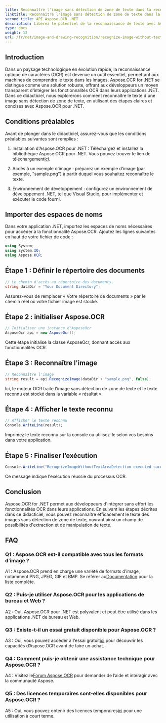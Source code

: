 ```yaml
---
title: Reconnaître l'image sans détection de zone de texte dans la reconnaissance d'image OCR
linktitle: Reconnaître l'image sans détection de zone de texte dans la reconnaissance d'image OCR
second_title: API Aspose.OCR .NET
description: Libérez le potentiel de la reconnaissance de texte avec Aspose.OCR pour .NET. Reconnaissez le texte des images sans effort.
type: docs
weight: 13
url: /fr/net/image-and-drawing-recognition/recognize-image-without-text-area-detection/
---
```

## Introduction

Dans un paysage technologique en évolution rapide, la reconnaissance optique de caractères (OCR) est devenue un outil essentiel, permettant aux machines de comprendre le texte dans les images. Aspose.OCR for .NET se distingue comme une solution robuste, offrant aux développeurs un moyen transparent d'intégrer les fonctionnalités OCR dans leurs applications .NET. Dans ce didacticiel, nous explorerons comment reconnaître le texte d'une image sans détection de zone de texte, en utilisant des étapes claires et concises avec Aspose.OCR pour .NET.

## Conditions préalables

Avant de plonger dans le didacticiel, assurez-vous que les conditions préalables suivantes sont remplies :

1.  Installation d'Aspose.OCR pour .NET : Téléchargez et installez la bibliothèque Aspose.OCR pour .NET. Vous pouvez trouver le lien de téléchargement[ici](https://releases.aspose.com/ocr/net/).

2. Accès à un exemple d'image : préparez un exemple d'image (par exemple, "sample.png") à partir duquel vous souhaitez reconnaître le texte.

3. Environnement de développement : configurez un environnement de développement .NET, tel que Visual Studio, pour implémenter et exécuter le code fourni.

## Importer des espaces de noms

Dans votre application .NET, importez les espaces de noms nécessaires pour accéder à la fonctionnalité Aspose.OCR. Ajoutez les lignes suivantes en haut de votre fichier de code :

```csharp
using System;
using System.IO;
using Aspose.OCR;
```

## Étape 1 : Définir le répertoire des documents

```csharp
// Le chemin d'accès au répertoire des documents.
string dataDir = "Your Document Directory";
```

Assurez-vous de remplacer « Votre répertoire de documents » par le chemin réel où votre fichier image est stocké.

## Étape 2 : initialiser Aspose.OCR

```csharp
// Initialiser une instance d'AsposeOcr
AsposeOcr api = new AsposeOcr();
```

Cette étape initialise la classe AsposeOcr, donnant accès aux fonctionnalités OCR.

## Étape 3 : Reconnaître l'image

```csharp
// Reconnaître l'image
string result = api.RecognizeImage(dataDir + "sample.png", false);
```

Ici, le moteur OCR traite l'image sans détection de zone de texte et le texte reconnu est stocké dans la variable « résultat ».

## Étape 4 : Afficher le texte reconnu

```csharp
// Afficher le texte reconnu
Console.WriteLine(result);
```

Imprimez le texte reconnu sur la console ou utilisez-le selon vos besoins dans votre application.

## Étape 5 : Finaliser l’exécution

```csharp
Console.WriteLine("RecognizeImageWithoutTextAreaDetection executed successfully");
```

Ce message indique l'exécution réussie du processus OCR.

## Conclusion

Aspose.OCR for .NET permet aux développeurs d'intégrer sans effort les fonctionnalités OCR dans leurs applications. En suivant les étapes décrites dans ce didacticiel, vous pouvez reconnaître efficacement le texte des images sans détection de zone de texte, ouvrant ainsi un champ de possibilités d'extraction et de manipulation de texte.

## FAQ

### Q1 : Aspose.OCR est-il compatible avec tous les formats d’image ?

 A1 : Aspose.OCR prend en charge une variété de formats d'image, notamment PNG, JPEG, GIF et BMP. Se référer au[Documentation](https://reference.aspose.com/ocr/net/) pour la liste complète.

### Q2 : Puis-je utiliser Aspose.OCR pour les applications de bureau et Web ?

A2 : Oui, Aspose.OCR pour .NET est polyvalent et peut être utilisé dans les applications .NET de bureau et Web.

### Q3 : Existe-t-il un essai gratuit disponible pour Aspose.OCR ?

 A3 : Oui, vous pouvez accéder à l'essai gratuit[ici](https://releases.aspose.com/) pour découvrir les capacités d’Aspose.OCR avant de faire un achat.

### Q4 : Comment puis-je obtenir une assistance technique pour Aspose.OCR ?

 A4 : Visitez le[Forum Aspose.OCR](https://forum.aspose.com/c/ocr/16) pour demander de l’aide et interagir avec la communauté Aspose.

### Q5 : Des licences temporaires sont-elles disponibles pour Aspose.OCR ?

 A5 : Oui, vous pouvez obtenir des licences temporaires[ici](https://purchase.aspose.com/temporary-license/) pour une utilisation à court terme.